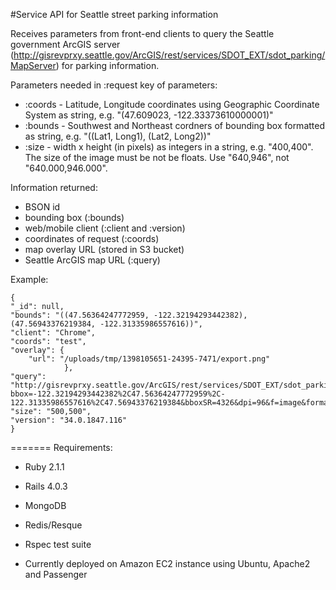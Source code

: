 #Service API for Seattle street parking information

Receives parameters from front-end clients to query the Seattle government ArcGIS server (http://gisrevprxy.seattle.gov/ArcGIS/rest/services/SDOT_EXT/sdot_parking/MapServer) for parking information.

Parameters needed in :request key of parameters:

* :coords - Latitude, Longitude coordinates using Geographic Coordinate System as string, e.g. "(47.609023, -122.33373610000001)"
* :bounds - Southwest and Northeast cordners of bounding box formatted as string, e.g. "((Lat1, Long1), (Lat2, Long2))"
* :size - width x height (in pixels) as integers in a string, e.g. "400,400". The size of the image must be not be floats. Use "640,946", not "640.000,946.000".

Information returned:
* BSON id
* bounding box (:bounds)
* web/mobile client (:client and :version)
* coordinates of request (:coords)
* map overlay URL (stored in S3 bucket)
* Seattle ArcGIS map URL (:query)

Example:

    {
    "_id": null,
    "bounds": "((47.56364247772959, -122.32194293442382), (47.56943376219384, -122.31335986557616))",
    "client": "Chrome",
    "coords": "test",
    "overlay": {
        "url": "/uploads/tmp/1398105651-24395-7471/export.png"
                },
    "query": "http://gisrevprxy.seattle.gov/ArcGIS/rest/services/SDOT_EXT/sdot_parking/MapServer/export?bbox=-122.32194293442382%2C47.56364247772959%2C-122.31335986557616%2C47.56943376219384&bboxSR=4326&dpi=96&f=image&format=png8&imageSR=2926&layers=show%3A7%2C6%2C8%2C9&size=500%2C500&transparent=true",
    "size": "500,500",
    "version": "34.0.1847.116"
    }

=======
Requirements:
* Ruby 2.1.1

* Rails 4.0.3

* MongoDB

* Redis/Resque

* Rspec test suite

* Currently deployed on Amazon EC2 instance using Ubuntu, Apache2 and Passenger


